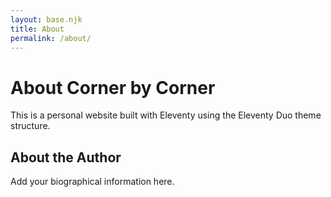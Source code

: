 ```yaml
---
layout: base.njk
title: About
permalink: /about/
---
```


# About Corner by Corner

This is a personal website built with Eleventy using the Eleventy Duo theme structure.

## About the Author

Add your biographical information here.
